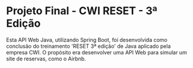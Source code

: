 # Projeto Final - CWI RESET - 3ª Edição

Esta API Web Java, utilizando Spring Boot, foi desenvolvida como conclusão do treinamento 'RESET 3ª edição' de Java aplicado pela empresa CWI.
O propósito era desenvolver uma API Web para simular um site de reservas, como o Airbnb.